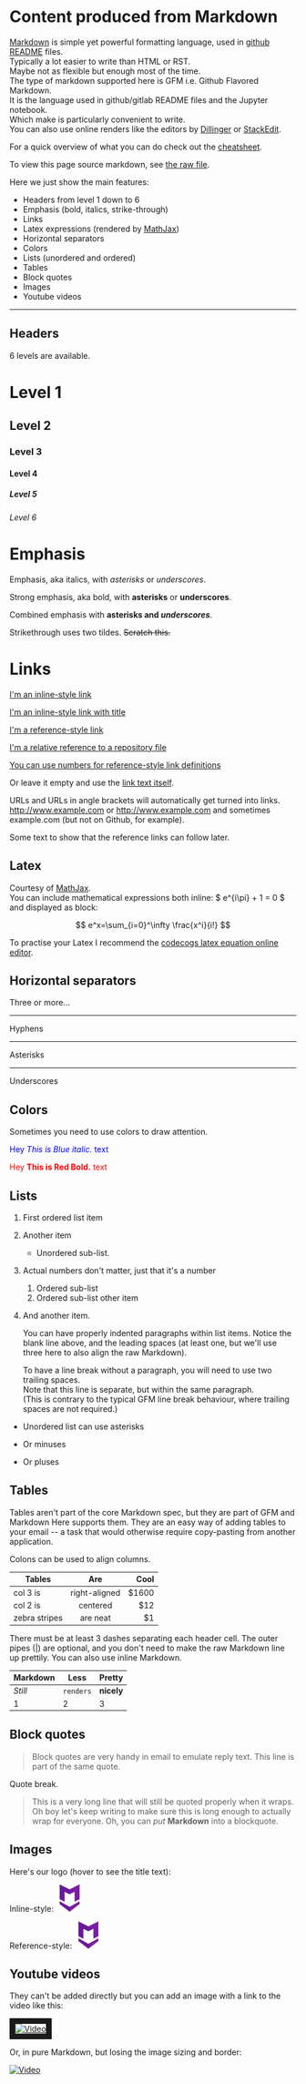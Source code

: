 
# Content produced from Markdown

[Markdown](https://en.wikipedia.org/wiki/Markdown) is simple yet powerful formatting language, used in [github](https://github.com/) [README](https://en.wikipedia.org/wiki/README) files.  
Typically a lot easier to write than HTML or RST.  
Maybe not as flexible but enough most of the time.  
The type of markdown supported here is GFM i.e. Github Flavored Markdown.  
It is the language used in github/gitlab README files and the Jupyter notebook.  
Which make is particularly convenient to write.  
You can also use online renders like the editors by [Dillinger](https://dillinger.io/) or [StackEdit](https://stackedit.io/editor).  

For a quick overview of what you can do check out the [cheatsheet](https://github.com/adam-p/markdown-here/wiki/Markdown-Cheatsheet).  

To view this page source markdown, see [the raw file](https://gitlab.com/oscar6echo/ezdashboard/raw/master/data/markdown_overview.md).

Here we just show the main features:

+ Headers from level 1 down to 6
+ Emphasis (bold, italics, strike-through) 
+ Links
+ Latex expressions (rendered by [MathJax](https://www.mathjax.org/))
+ Horizontal separators
+ Colors
+ Lists (unordered and ordered)
+ Tables
+ Block quotes
+ Images
+ Youtube videos

-----------------------------------------------------------------------------

## Headers

6 levels are available.  

# Level 1
## Level 2
### Level 3
#### Level 4
##### Level 5
###### Level 6



# Emphasis

Emphasis, aka italics, with *asterisks* or _underscores_.

Strong emphasis, aka bold, with **asterisks** or __underscores__.

Combined emphasis with **asterisks and _underscores_**.

Strikethrough uses two tildes. ~~Scratch this.~~


# Links

[I'm an inline-style link](https://www.google.com)

[I'm an inline-style link with title](https://www.google.com "Google's Homepage")

[I'm a reference-style link][Arbitrary case-insensitive reference text]

[I'm a relative reference to a repository file](../blob/master/LICENSE)

[You can use numbers for reference-style link definitions][1]

Or leave it empty and use the [link text itself].

URLs and URLs in angle brackets will automatically get turned into links. 
http://www.example.com or <http://www.example.com> and sometimes 
example.com (but not on Github, for example).

Some text to show that the reference links can follow later.

[arbitrary case-insensitive reference text]: https://www.mozilla.org
[1]: http://slashdot.org
[link text itself]: http://www.reddit.com


## Latex

Courtesy of [MathJax](https://www.mathjax.org/).  
You can include mathematical expressions both inline: $ e^{i\pi} + 1 = 0 $ and displayed as block:

$$ e^x=\sum_{i=0}^\infty \frac{x^i}{i!} $$

To practise your Latex I recommend the [codecogs latex equation online editor](https://www.codecogs.com/latex/eqneditor.php).  


## Horizontal separators

Three or more...

---

Hyphens

***

Asterisks

___

Underscores


## Colors

Sometimes you need to use colors to draw attention.

<span style="color:blue">Hey *This is Blue italic.* text</span>

<span style="color:red">Hey **This is Red Bold.** text</span>


## Lists

1. First ordered list item
2. Another item
    * Unordered sub-list. 
1. Actual numbers don't matter, just that it's a number
    1. Ordered sub-list
    1. Ordered sub-list other item
4. And another item.

    You can have properly indented paragraphs within list items. Notice the blank line above, and the leading spaces (at least one, but we'll use three here to also align the raw Markdown).

    To have a line break without a paragraph, you will need to use two trailing spaces.  
    Note that this line is separate, but within the same paragraph.  
    (This is contrary to the typical GFM line break behaviour, where trailing spaces are not required.)

* Unordered list can use asterisks
- Or minuses
+ Or pluses


## Tables

Tables aren't part of the core Markdown spec, but they are part of GFM and Markdown Here supports them. They are an easy way of adding tables to your email -- a task that would otherwise require copy-pasting from another application.

Colons can be used to align columns.

| Tables        | Are           | Cool  |
| ------------- |:-------------:| -----:|
| col 3 is      | right-aligned | $1600 |
| col 2 is      | centered      |   $12 |
| zebra stripes | are neat      |    $1 |

There must be at least 3 dashes separating each header cell.
The outer pipes (|) are optional, and you don't need to make the 
raw Markdown line up prettily. You can also use inline Markdown.

Markdown | Less | Pretty
--- | --- | ---
*Still* | `renders` | **nicely**
1 | 2 | 3



## Block quotes


> Block quotes are very handy in email to emulate reply text.
> This line is part of the same quote.

Quote break.

> This is a very long line that will still be quoted properly when it wraps. Oh boy let's keep writing to make sure this is long enough to actually wrap for everyone. Oh, you can *put* **Markdown** into a blockquote. 


## Images

Here's our logo (hover to see the title text):

Inline-style: 
![alt text](https://github.com/adam-p/markdown-here/raw/master/src/common/images/icon48.png "Logo Title Text 1")

Reference-style: 
![alt text][logo]

[logo]: https://github.com/adam-p/markdown-here/raw/master/src/common/images/icon48.png "Logo Title Text 2"


## Youtube videos

They can't be added directly but you can add an image with a link to the video like this:

<a href="http://www.youtube.com/watch?feature=player_embedded&v=wKimU8jy2a8
" target="_blank"><img src="http://img.youtube.com/vi/wKimU8jy2a8/0.jpg" 
alt="Video" width="240" height="180" border="10" /></a>

Or, in pure Markdown, but losing the image sizing and border:

[![Video](http://img.youtube.com/vi/wKimU8jy2a8/0.jpg)](http://www.youtube.com/watch?v=wKimU8jy2a8)

